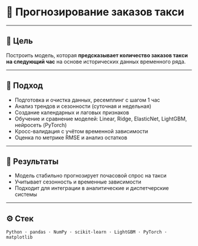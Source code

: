 # 🚕 Прогнозирование заказов такси  

---

## 🎯 Цель  
Построить модель, которая **предсказывает количество заказов такси на следующий час** на основе исторических данных временного ряда.

---

## 🧠 Подход  
- Подготовка и очистка данных, ресемплинг с шагом 1 час  
- Анализ трендов и сезонности (суточная и недельная)  
- Создание календарных и лаговых признаков  
- Обучение и сравнение моделей: Linear, Ridge, ElasticNet, LightGBM, нейросеть (PyTorch)  
- Кросс-валидация с учётом временной зависимости  
- Оценка по метрике RMSE и анализ остатков  

---

## 🚀 Результаты  
- Модель стабильно прогнозирует почасовой спрос на такси  
- Учитывает сезонность и временные зависимости  
- Подходит для интеграции в аналитические и диспетчерские системы  

---

## ⚙️ Стек  
`Python · pandas · NumPy · scikit-learn · LightGBM · PyTorch · matplotlib`
